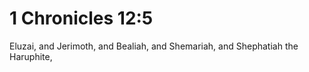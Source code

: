 # 1 Chronicles 12:5

Eluzai, and Jerimoth, and Bealiah, and Shemariah, and Shephatiah the Haruphite,